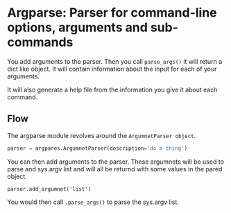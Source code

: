# Argparse: Parser for command-line options, arguments and sub-commands

You add arguments to the parser. Then you call `parse_args()` it will return a dict like object. It will contain information about the input for each of your arguments.

It will also generate a help file from the information you give it about each command.

## Flow

The argparse module revolves around the `ArgumnetParser object`.

```py
parser = argpares.ArgumnetParser(description='do a thing')
```

You can then add arguments to the parser. These argumnets will be used to parse and sys.argv list and will all be returnd with some values in the pared object.

```
parser.add_argumnet('list')
```
You would then call `.parse_args()` to parse the sys.argv list.
```
